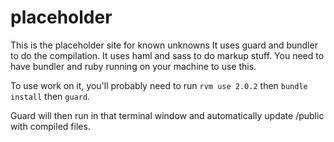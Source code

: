 # placeholder
This is the placeholder site for known unknowns
It uses guard and bundler to do the compilation. 
It uses haml and sass to do markup stuff.
You need to have bundler and ruby running on your machine to use this.

To use work on it, you'll probably need to run `rvm use 2.0.2` then `bundle install` then `guard`. 

Guard will then run in that terminal window and automatically update /public with compiled files.

